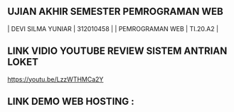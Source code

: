 ## UJIAN AKHIR SEMESTER PEMROGRAMAN WEB

|   DEVI SILMA YUNIAR   |   312010458   |
|    PEMROGRAMAN WEB    |   TI.20.A2    |


## LINK VIDIO YOUTUBE REVIEW SISTEM ANTRIAN LOKET

https://youtu.be/LzzWTHMCa2Y

## LINK DEMO WEB HOSTING :
